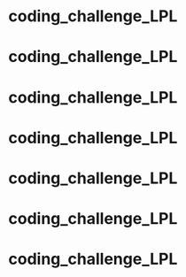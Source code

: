 # coding_challenge_LPL
# coding_challenge_LPL
# coding_challenge_LPL
# coding_challenge_LPL
# coding_challenge_LPL
# coding_challenge_LPL
# coding_challenge_LPL
